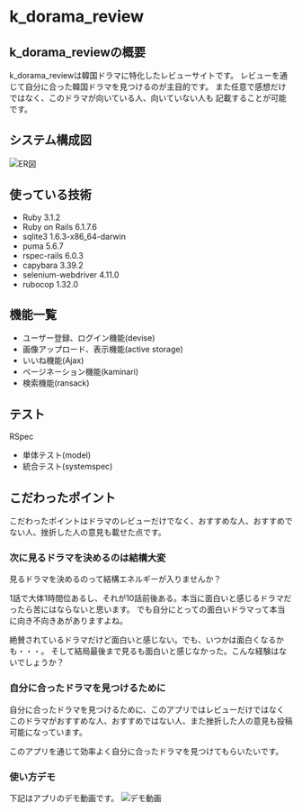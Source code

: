 # k_dorama_review

## k_dorama_reviewの概要
k_dorama_reviewは韓国ドラマに特化したレビューサイトです。
レビューを通じて自分に合った韓国ドラマを見つけるのが主目的です。
また任意で感想だけではなく、このドラマが向いている人、向いていない人も
記載することが可能です。

## システム構成図
![ER図](https://github.com/osugitaro/k_dorama_review/assets/118638450/84f6bc19-6b48-4412-909a-002afd8267ee)

## 使っている技術
- Ruby 3.1.2
- Ruby on Rails 6.1.7.6
- sqlite3 1.6.3-x86_64-darwin
- puma 5.6.7
- rspec-rails 6.0.3
- capybara 3.39.2
- selenium-webdriver 4.11.0
- rubocop 1.32.0

## 機能一覧
- ユーザー登録、ログイン機能(devise)
- 画像アップロード、表示機能(active storage)
- いいね機能(Ajax)
- ページネーション機能(kaminari)
- 検索機能(ransack)

## テスト
RSpec
- 単体テスト(model)
- 統合テスト(systemspec)

## こだわったポイント
こだわったポイントはドラマのレビューだけでなく、おすすめな人、おすすめでない人、挫折した人の意見も載せた点です。

### 次に見るドラマを決めるのは結構大変
見るドラマを決めるのって結構エネルギーが入りませんか？

1話で大体1時間位あるし、それが10話前後ある。本当に面白いと感じるドラマだったら苦にはならないと思います。
でも自分にとっての面白いドラマって本当に向き不向きあがありますよね。

絶賛されているドラマだけど面白いと感じない。でも、いつかは面白くなるかも・・・。
そして結局最後まで見るも面白いと感じなかった。こんな経験はないでしょうか？

### 自分に合ったドラマを見つけるために
自分に合ったドラマを見つけるために、このアプリではレビューだけではなく
このドラマがおすすめな人、おすすめではない人、また挫折した人の意見も投稿可能になっています。

このアプリを通じて効率よく自分に合ったドラマを見つけてもらいたいです。

### 使い方デモ
下記はアプリのデモ動画です。
![デモ動画](https://github.com/osugitaro/k_dorama_review/assets/118638450/2aead76c-043a-47be-bfd5-865a3d7d9f5d)





